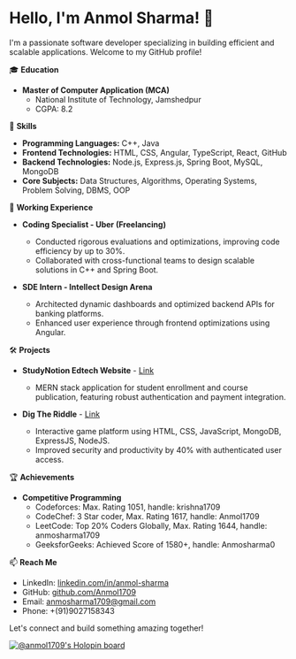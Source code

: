 # Hello, I'm Anmol Sharma! 👋

I'm a passionate software developer specializing in building efficient and scalable applications. Welcome to my GitHub profile!

🎓 **Education**
- **Master of Computer Application (MCA)**
  - National Institute of Technology, Jamshedpur
  - CGPA: 8.2

🚀 **Skills**
- **Programming Languages:** C++, Java
- **Frontend Technologies:** HTML, CSS, Angular, TypeScript, React, GitHub
- **Backend Technologies:** Node.js, Express.js, Spring Boot, MySQL, MongoDB
- **Core Subjects:** Data Structures, Algorithms, Operating Systems, Problem Solving, DBMS, OOP

💼 **Working Experience**
- **Coding Specialist - Uber (Freelancing)**
  - Conducted rigorous evaluations and optimizations, improving code efficiency by up to 30%.
  - Collaborated with cross-functional teams to design scalable solutions in C++ and Spring Boot.

- **SDE Intern - Intellect Design Arena**
  - Architected dynamic dashboards and optimized backend APIs for banking platforms.
  - Enhanced user experience through frontend optimizations using Angular.

🛠️ **Projects**
- **StudyNotion Edtech Website** - [Link](#)
  - MERN stack application for student enrollment and course publication, featuring robust authentication and payment integration.

- **Dig The Riddle** - [Link](#)
  - Interactive game platform using HTML, CSS, JavaScript, MongoDB, ExpressJS, NodeJS.
  - Improved security and productivity by 40% with authenticated user access.

🏆 **Achievements**
- **Competitive Programming**
  - Codeforces: Max. Rating 1051, handle: krishna1709
  - CodeChef: 3 Star coder, Max. Rating 1617, handle: Anmol1709
  - LeetCode: Top 20% Coders Globally, Max. Rating 1644, handle: anmosharma1709
  - GeeksforGeeks: Achieved Score of 1580+, handle: Anmosharma0

📫 **Reach Me**
- LinkedIn: [linkedin.com/in/anmol-sharma](https://www.linkedin.com/in/anmol-sharma)
- GitHub: [github.com/Anmol1709](https://github.com/Anmol1709)
- Email: anmosharma1709@gmail.com
- Phone: +(91)9027158343

Let's connect and build something amazing together!

[![@anmol1709's Holopin board](https://holopin.me/anmol1709)](https://holopin.io/@anmol1709)
<!---
Anmol1709/Anmol1709 is a ✨ special ✨ repository because its `README.md` (this file) appears on your GitHub profile.
You can click the Preview link to take a look at your changes.
--->
